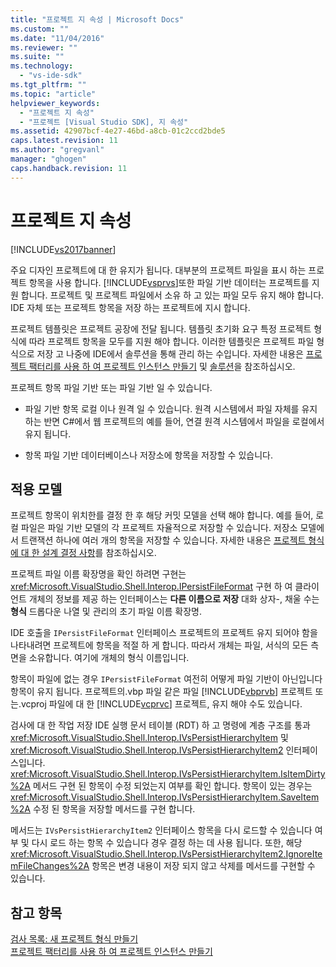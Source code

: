 ```yaml
---
title: "프로젝트 지 속성 | Microsoft Docs"
ms.custom: ""
ms.date: "11/04/2016"
ms.reviewer: ""
ms.suite: ""
ms.technology: 
  - "vs-ide-sdk"
ms.tgt_pltfrm: ""
ms.topic: "article"
helpviewer_keywords: 
  - "프로젝트 지 속성"
  - "프로젝트 [Visual Studio SDK], 지 속성"
ms.assetid: 42907bcf-4e27-46bd-a8cb-01c2ccd2bde5
caps.latest.revision: 11
ms.author: "gregvanl"
manager: "ghogen"
caps.handback.revision: 11
---
```

# 프로젝트 지 속성
[!INCLUDE[vs2017banner](../../code-quality/includes/vs2017banner.md)]

주요 디자인 프로젝트에 대 한 유지가 됩니다.  대부분의 프로젝트 파일을 표시 하는 프로젝트 항목을 사용 합니다.  [!INCLUDE[vsprvs](../../code-quality/includes/vsprvs_md.md)]또한 파일 기반 데이터는 프로젝트를 지원 합니다.  프로젝트 및 프로젝트 파일에서 소유 하 고 있는 파일 모두 유지 해야 합니다.  IDE 자체 또는 프로젝트 항목을 저장 하는 프로젝트에 지시 합니다.  
  
 프로젝트 템플릿은 프로젝트 공장에 전달 됩니다.  템플릿 초기화 요구 특정 프로젝트 형식에 따라 프로젝트 항목을 모두를 지원 해야 합니다.  이러한 템플릿은 프로젝트 파일 형식으로 저장 고 나중에 IDE에서 솔루션을 통해 관리 하는 수입니다.  자세한 내용은 [프로젝트 팩터리를 사용 하 여 프로젝트 인스턴스 만들기](../../extensibility/internals/creating-project-instances-by-using-project-factories.md) 및 [솔루션](../../extensibility/internals/solutions.md)을 참조하십시오.  
  
 프로젝트 항목 파일 기반 또는 파일 기반 일 수 있습니다.  
  
-   파일 기반 항목 로컬 이나 원격 일 수 있습니다.  원격 시스템에서 파일 자체를 유지 하는 반면 C\#에서 웹 프로젝트의 예를 들어, 연결 원격 시스템에서 파일을 로컬에서 유지 됩니다.  
  
-   항목 파일 기반 데이터베이스나 저장소에 항목을 저장할 수 있습니다.  
  
## 적용 모델  
 프로젝트 항목이 위치한를 결정 한 후 해당 커밋 모델을 선택 해야 합니다.  예를 들어, 로컬 파일은 파일 기반 모델의 각 프로젝트 자율적으로 저장할 수 있습니다.  저장소 모델에서 트랜잭션 하나에 여러 개의 항목을 저장할 수 있습니다.  자세한 내용은 [프로젝트 형식에 대 한 설계 결정 사항](../../extensibility/internals/project-type-design-decisions.md)를 참조하십시오.  
  
 프로젝트 파일 이름 확장명을 확인 하려면 구현는 <xref:Microsoft.VisualStudio.Shell.Interop.IPersistFileFormat> 구현 하 여 클라이언트 개체의 정보를 제공 하는 인터페이스는  **다른 이름으로 저장** 대화 상자\-, 채울 수는  **형식** 드롭다운 나열 및 관리의 초기 파일 이름 확장명.  
  
 IDE 호출을 `IPersistFileFormat` 인터페이스 프로젝트의 프로젝트 유지 되어야 함을 나타내려면 프로젝트에 항목을 적절 하 게 합니다.  따라서 개체는 파일, 서식의 모든 측면을 소유합니다.  여기에 개체의 형식 이름입니다.  
  
 항목이 파일에 없는 경우 `IPersistFileFormat` 여전히 어떻게 파일 기반이 아닌입니다 항목이 유지 됩니다.  프로젝트의.vbp 파일 같은 파일 [!INCLUDE[vbprvb](../../code-quality/includes/vbprvb_md.md)] 프로젝트 또는.vcproj 파일에 대 한 [!INCLUDE[vcprvc](../../debugger/includes/vcprvc_md.md)] 프로젝트, 유지 해야 수도 있습니다.  
  
 검사에 대 한 작업 저장 IDE 실행 문서 테이블 \(RDT\) 하 고 명령에 계층 구조를 통과 <xref:Microsoft.VisualStudio.Shell.Interop.IVsPersistHierarchyItem> 및 <xref:Microsoft.VisualStudio.Shell.Interop.IVsPersistHierarchyItem2> 인터페이스입니다.  <xref:Microsoft.VisualStudio.Shell.Interop.IVsPersistHierarchyItem.IsItemDirty%2A> 메서드 구현 된 항목이 수정 되었는지 여부를 확인 합니다.  항목이 있는 경우는 <xref:Microsoft.VisualStudio.Shell.Interop.IVsPersistHierarchyItem.SaveItem%2A> 수정 된 항목을 저장할 메서드를 구현 합니다.  
  
 메서드는 `IVsPersistHierarchyItem2` 인터페이스 항목을 다시 로드할 수 있습니다 여부 및 다시 로드 하는 항목 수 있습니다 경우 결정 하는 데 사용 됩니다.  또한, 해당 <xref:Microsoft.VisualStudio.Shell.Interop.IVsPersistHierarchyItem2.IgnoreItemFileChanges%2A> 항목은 변경 내용이 저장 되지 않고 삭제를 메서드를 구현할 수 있습니다.  
  
## 참고 항목  
 [검사 목록: 새 프로젝트 형식 만들기](../../extensibility/internals/checklist-creating-new-project-types.md)   
 [프로젝트 팩터리를 사용 하 여 프로젝트 인스턴스 만들기](../../extensibility/internals/creating-project-instances-by-using-project-factories.md)